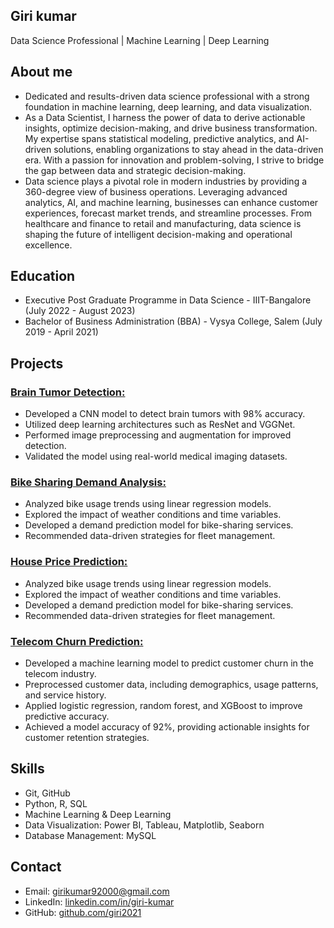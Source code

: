 ## Giri kumar
Data Science Professional | Machine Learning | Deep Learning

## About me
- Dedicated and results-driven data science professional with a strong foundation in machine learning, deep learning, and data visualization.
- As a Data Scientist, I harness the power of data to derive actionable insights, optimize decision-making, and drive business transformation. My expertise spans statistical modeling, predictive analytics, and AI-driven solutions, enabling organizations to stay ahead in the data-driven era. With a passion for innovation and problem-solving, I strive to bridge the gap between data and strategic decision-making.
- Data science plays a pivotal role in modern industries by providing a 360-degree view of business operations. Leveraging advanced analytics, AI, and machine learning, businesses can enhance customer experiences, forecast market trends, and streamline processes. From healthcare and finance to retail and manufacturing, data science is shaping the future of intelligent decision-making and operational excellence.
  
## Education
- Executive Post Graduate Programme in Data Science - IIIT-Bangalore (July 2022 - August 2023)
- Bachelor of Business Administration (BBA) - Vysya College, Salem (July 2019 - April 2021)
  
## Projects

### [Brain Tumor Detection:](https://github.com/giri2021/-Brain-tumor-dection-MRI-image-using-CNN.git)
[](https://github.com/giri2021/giri-kumar/blob/main/web%20image/Brain%20tumor%20dection.jpeg)
- Developed a CNN model to detect brain tumors with 98% accuracy.
- Utilized deep learning architectures such as ResNet and VGGNet.
- Performed image preprocessing and augmentation for improved detection.
- Validated the model using real-world medical imaging datasets.
  
### [Bike Sharing Demand Analysis:](https://github.com/giri2021/Bike-Sharing-Demand-Analysis-.git)
[](https://github.com/giri2021/giri-kumar/blob/main/web%20image/bike%20sharing.jpeg)
- Analyzed bike usage trends using linear regression models.
- Explored the impact of weather conditions and time variables.
- Developed a demand prediction model for bike-sharing services.
- Recommended data-driven strategies for fleet management.
  
### [House Price Prediction:](https://github.com/giri2021/Housing.git)
[](https://github.com/giri2021/giri-kumar/blob/main/web%20image/house%20price%20predictiom.jpeg)
- Analyzed bike usage trends using linear regression models.
- Explored the impact of weather conditions and time variables.
- Developed a demand prediction model for bike-sharing services.
- Recommended data-driven strategies for fleet management.
  
### [Telecom Churn Prediction:](https://github.com/giri2021/Telecom-Churn.git)
[](https://github.com/giri2021/giri-kumar/blob/main/web%20image/telecom.jpeg)
- Developed a machine learning model to predict customer churn in the telecom industry.
- Preprocessed customer data, including demographics, usage patterns, and service history.
- Applied logistic regression, random forest, and XGBoost to improve predictive accuracy.
- Achieved a model accuracy of 92%, providing actionable insights for customer retention strategies.
  
## Skills
- Git, GitHub
- Python, R, SQL
- Machine Learning & Deep Learning
- Data Visualization: Power BI, Tableau, Matplotlib, Seaborn
- Database Management: MySQL
  
## Contact
- Email: [girikumar92000@gmail.com](https://mail.google.com/mail/u/0/#inbox)
- LinkedIn: [linkedin.com/in/giri-kumar](https://www.linkedin.com/in/giri-kumar/)
- GitHub: [github.com/giri2021](https://github.com/giri2021)
